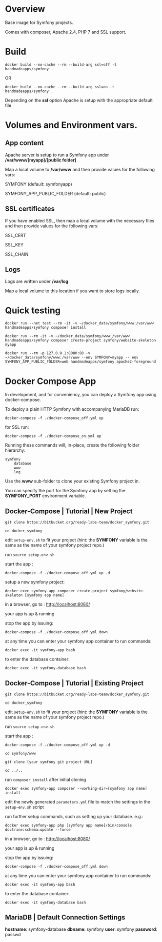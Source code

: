 # Overview

Base image for Symfony projects.

Comes with composer, Apache 2.4, PHP 7 and SSL support.

# Build

`docker build --no-cache --rm --build-arg ssl=off -t handmadeapps/symfony .`

OR

`docker build --no-cache --rm --build-arg ssl=on -t handmadeapps/symfony .`

Depending on the **ssl** option Apache is setup with the appropriate default file.


# Volumes and Environment vars.

## App content

Apache server is setup to run a Symfony app under **/var/www/[myapp]/[public folder]**

Map a local volume to **/var/www** and then provide values for the following vars:

SYMFONY (default: symfonyapp)

SYMFONY_APP_PUBLIC_FOLDER (default: public)

## SSL certificates

If you have enabled SSL, then map a local volume with the necessary files and then provide values for the following vars:

SSL_CERT

SSL_KEY

SSL_CHAIN

## Logs

Logs are written under **/var/log**

Map a local volume to this location if you want to store logs locally.


# Quick testing

`docker run --net test --rm -it -v ~/docker_data/symfony/www:/var/www handmadeapps/symfony composer install`

`docker run --rm -it -v ~/docker_data/symfony/www:/var/www handmadeapps/symfony composer create-project symfony/website-skeleton myapp`

`docker run --rm -p 127.0.0.1:8080:80 -v ~/docker_data/symfony/www:/var/www --env SYMFONY=myapp -- env SYMFONY_APP_PUBLIC_FOLDER=web handmadeapps/symfony apache2-foreground`


# Docker Compose App

In development, and for conveniency, you can deploy a Symfony app using docker-compose.

To deploy a plain HTTP Symfony with accompanying MariaDB run:

`docker-compose -f ./docker-compose_off.yml up`

for SSL run:

`docker-compose -f ./docker-compose_on.yml up`

Running these commands will, in-place, create the following folder hierarchy:

    symfony
        database
        www
        log
        
Use the **www** sub-folder to clone your existing Symfony project in.

You can specify the port for the Symfony app by setting the **SYMFONY_PORT** environment variable.


## Docker-Compose | Tutorial | New Project

`git clone https://bitbucket.org/ready-labs-team/docker_symfony.git`

`cd docker_symfony`

edit `setup-env.sh` to fit your project (hint: the **SYMFONY** variable is the same as the name of your symfony project repo.)

run `source setup-env.sh`

start the app :

`docker-compose -f ./docker-compose_off.yml up -d`

setup a new symfony project:

`docker exec symfony-app composer create-project symfony/website-skeleton [symfony app name]`

in a browser, go to : [http://localhost:8080/](http://localhost:8080/)

your app is up & running

stop the app by issuing:

`docker-compose -f ./docker-compose_off.yml down`

at any time you can enter your symfony app container to run commands:

`docker exec -it symfony-app bash`

to enter the database container:

`docker exec -it symfony-database bash`


## Docker-Compose | Tutorial | Existing Project

`git clone https://bitbucket.org/ready-labs-team/docker_symfony.git`

`cd docker_symfony`

edit `setup-env.sh` to fit your project (hint: the **SYMFONY** variable is the same as the name of your symfony project repo.)

run `source setup-env.sh`

start the app :

`docker-compose -f ./docker-compose_off.yml up -d`

`cd symfony/www`

`git clone [your symfony git project URL]`

`cd ../..`

run `composer install` after initial cloning

`docker exec symfony-app composer --working-dir=[symfony app name] install`

edit the newly generated `parameters.yml` file to match the settings in the `setup-env.sh` script

run further setup commands, such as setting up your database. e.g.:

`docker exec symfony-app php [symfony app name]/bin/console doctrine:schema:update --force`

in a browser, go to : [http://localhost:8080/](http://localhost:8080/)

your app is up & running

stop the app by issuing:

`docker-compose -f ./docker-compose_off.yml down`

at any time you can enter your symfony app container to run commands:

`docker exec -it symfony-app bash`

to enter the database container:

`docker exec -it symfony-database bash`


## MariaDB | Default Connection Settings

**hostname**: symfony-database
**dbname**: symfony
**user**: symfony
**password**: passwd


